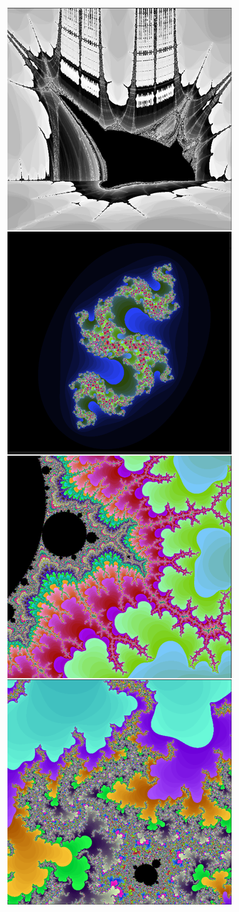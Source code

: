 ![burningship](./image/burningship.png)
![julia](./image/julia.png)
![mandelbrot](./image/mandelbrot.png)
![mandelbrot2](./image/mandelbrot2.png)
